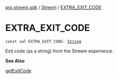 [pro.streem.sdk](../index.md) / [Streem](index.md) / [EXTRA_EXIT_CODE](./-e-x-t-r-a_-e-x-i-t_-c-o-d-e.md)

# EXTRA_EXIT_CODE

`const val EXTRA_EXIT_CODE: `[`String`](https://kotlinlang.org/api/latest/jvm/stdlib/kotlin/-string/index.html)

Exit code (as a string) from the Streem experience.

**See Also**

[getExitCode](get-exit-code.md)

